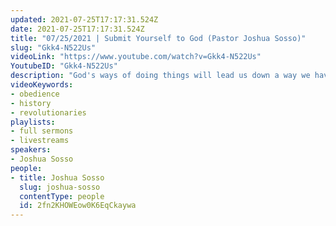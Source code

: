 ```yaml
---
updated: 2021-07-25T17:17:31.524Z
date: 2021-07-25T17:17:31.524Z
title: "07/25/2021 | Submit Yourself to God (Pastor Joshua Sosso)"
slug: "Gkk4-N522Us"
videoLink: "https://www.youtube.com/watch?v=Gkk4-N522Us"
YoutubeID: "Gkk4-N522Us"
description: "God's ways of doing things will lead us down a way we have been before, and it will always be greater than anything we have envisioned for ourselves. Abraham's actions altered the course of history because he obeyed God. Think about a version of him where he didn't obey God versus who we know him to be. There is a great dichotomy between what we want and what God wants for our life. Don't let yourself be your biggest stumbling block. God is training us to be revolutionaries. This sermon was delivered by Pastor Joshua Sosso at Freedom Fellowship Church International on July 25, 2021."
videoKeywords:
- obedience
- history
- revolutionaries
playlists:
- full sermons
- livestreams
speakers:
- Joshua Sosso
people:
- title: Joshua Sosso
  slug: joshua-sosso
  contentType: people
  id: 2fn2KHOWEow0K6EqCkaywa
---
```

